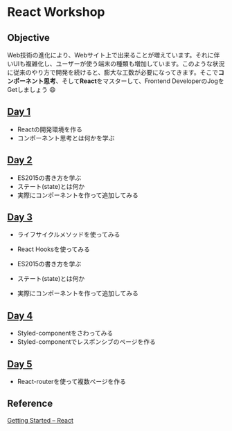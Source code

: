 React Workshop
===

Objective
---

Web技術の進化により、Webサイト上で出来ることが増えています。それに伴いUIも複雑化し、ユーザーが使う端末の種類も増加しています。このような状況に従来のやり方で開発を続けると、膨大な工数が必要になってきます。そこで**コンポーネント思考**、そして**React**をマスターして、Frontend DeveloperのJogをGetしましょう :smile:


[Day 1](./memorandum/Day1.md)
---

- Reactの開発環境を作る
- コンポーネント思考とは何かを学ぶ

[Day 2](./memorandum/Day2.md)
---

- ES2015の書き方を学ぶ
- ステート(state)とは何か
- 実際にコンポーネントを作って追加してみる

[Day 3](./memorandum/Day3.md)
---

- ライフサイクルメソッドを使ってみる
- React Hooksを使ってみる

- ES2015の書き方を学ぶ
- ステート(state)とは何か
- 実際にコンポーネントを作って追加してみる

[Day 4](./memorandum/Day4.md)
---

- Styled-componentをさわってみる
- Styled-componentでレスポンシブのページを作る


[Day 5](./memorandum/Day5.md)
---

- React-routerを使って複数ページを作る

Reference
---

[Getting Started – React](https://ja.reactjs.org/docs/getting-started.html)